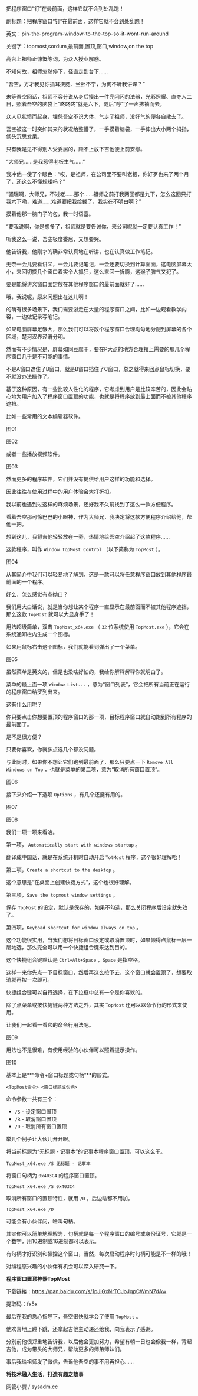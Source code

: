 把程序窗口“钉”在最前面，这样它就不会到处乱跑！

副标题：把程序窗口“钉”在最前面，这样它就不会到处乱跑！

英文：pin-the-program-window-to-the-top-so-it-wont-run-around

关键字：topmost,sordum,最前面,置顶,窗口,window,on the top



高台上祖师正慷慨陈词，为众人授业解惑。

不知何故，祖师忽然停下，径直走到台下……



“吾空，方才我见你抓耳挠腮、坐卧不宁，为何不听我讲课？”

未等吾空回话，祖师不容分说从身后摸出一件亮闪闪的法器，光彩照耀、直夺人二目，照着吾空的脑袋上“咚咚咚”就是六下，随后“哼”了一声拂袖而去。

众人见状愤而起身，埋怨吾空不识大体，气走了祖师，没好气的便各自散去了。

吾空被这一时突如其来的状况给整懵了，一手摸着脑袋，一手伸出大小两个拇指，低头沉思发呆。

只有我是见不得别人受委屈的，顾不上放下吉他便上前安慰。



“大师兄……是我惹得老板生气……”

我冲他一使了个眼色：“哎，是祖师，在公司里不要叫老板，你好歹也来了两个月了，还这么不懂规矩吗？”

“骚瑞啊，大师兄，不过老……那个……祖师之前打我两回都是九下，怎么这回只打我六下嘞，难道……难道要把我给裁了，我实在不明白啊？”

摸着他那一脑门子的包，我一时语塞。



“要我说啊，你是想多了，祖师就是要告诫你，来公司呢就一定要认真工作！”

听我这么一说，吾空极度委屈，又想要哭。

他告诉我，他刚才的确非常认真地在听讲，也在认真做工作笔记。

无奈一会儿要看讲义，一会儿要记笔记，一会还要切换到计算画面，这电脑屏幕太小，来回切换几个窗口着实令人抓狂，这么来回一折腾，这猴子脾气又犯了。

要是能将讲义窗口固定放在其他程序窗口的最前面就好了……

哦，我说呢，原来问题出在这儿啊！



的确有很多场景下，我们需要游走在大量的程序窗口之间，比如一边观看教学内容，一边做记录写笔记。

如果电脑屏幕足够大，那么我们可以将数个程序窗口合理均匀地分配到屏幕的各个区域，楚河汉界泾渭分明。

然而有不少情况是，屏幕如同豆腐干，要在P大点的地方合理摆上需要的那几个程序窗口几乎是不可能的事情。

不是A窗口遮住了B窗口，就是B窗口挡住了C窗口，总之就得来回点鼠标切换，要不就没办法操作了。



基于这种原因，有一些比较人性化的程序，它考虑到用户是比较辛苦的，因此会贴心地为用户加入了程序窗口置顶的功能，也就是将程序放到最上面而不被其他程序遮挡。

比如一些常用的文本编辑器软件。

图01

图02



或者一些播放视频软件。

图03



然而更多的程序软件，它们并没有提供给用户这样的功能和选择。

因此往往在使用过程中的用户体验会大打折扣。

我以前也遇到过这样的麻烦场景，还好我不久前找到了这么一款方便程序。

看着吾空那可怜巴巴的小眼神，作为大师兄，我决定将这款方便程序介绍给他，帮他一把。

想到这儿，我将吉他轻轻放在一旁，热情地给吾空介绍起了这款程序……



这款程序，叫作 `Window TopMost Control` （以下简称为 `TopMost` ）。

图04



从其简介中我们可以轻易地了解到，这是一款可以将任意程序窗口放到其他程序最前面的一个程序。

好么，怎么感觉有点拗口？

我们用大白话说，就是当你想让某个程序一直显示在最前面而不被其他程序遮挡，那么这款 `TopMost` 就可以大显身手了！



用法超级简单，双击 `TopMost_x64.exe` （ `32` 位系统使用 `TopMost.exe` ），它会在系统通知栏内生成一个图标。

如果用鼠标右击这个图标，我们就能看到弹出了一个菜单。

图05



虽然菜单是英文的，但是也没啥好怕的，我给你解释解释你就明白了。

菜单的最上面一项 `Window List...` ，意为“窗口列表”，它会把所有当前正在运行的程序窗口给罗列出来。

这有什么用呢？

你只要点击你想要置顶的程序窗口的那一项，目标程序窗口就自动跑到所有程序的最前面了。

是不是很方便？

只要你喜欢，你就多点选几个都没问题。

与此同时，如果你不想让它们跑到最前面了，那么只要点一下 `Remove All Windows on Top` ，也就是菜单的第二项，意为“取消所有窗口置顶”。

图06



接下来介绍一下选项 `Options` ，有几个还挺有用的。

图07

图08



我们一项一项来看哈。

第一项， `Automatically start with windows startup` 。

翻译成中国话，就是在系统开机时自动开启 `TotMost` 程序，这个很好理解哈！



第二项，`Create a shortcut to the desktop` 。

这个意思是“在桌面上创建快捷方式”，这个也很好理解。



第三项，`Save the topmost window settings` 。

保存 `TopMost` 的设定，默认是保存的，如果不勾选，那么关闭程序后设定就失效了。



第四项，`Keyboad shortcut for window always on top` 。

这个功能很实用，当我们想将目标窗口设定或取消置顶时，如果懒得点鼠标一层一层地选，那么完全可以用一个快捷组合键来达到目的。

这个快捷组合键默认是 `Ctrl+Alt+Space` ，`Space` 是指空格。

这样一来你先点一下目标窗口，然后再这么按下去，这个窗口就会置顶了，想要取消就再按一次即可。

快捷组合键可以自行选择，在下拉框中总有一个是你喜欢的。



除了点菜单或按快捷键两种方法之外，其实 `TopMost` 还可以以命令行的形式来使用。

让我们一起看一看它的命令行用法吧。

图09



用法也不是很难，有使用经验的小伙伴可以照着提示操作。

图10



基本上是**“命令+窗口标题或句柄”**的形式。

```
<TopMost命令> <窗口标题或句柄>
```



命令参数一共有三个：

* `/S` - 设定窗口置顶
* `/R` - 取消窗口置顶
* `/D` - 取消所有窗口置顶



举几个例子让大伙儿开开眼。

将当前标题为“无标题 - 记事本”的记事本程序窗口置顶，可以这么干。

```
TopMost_x64.exe /S 无标题 - 记事本
```



将窗口句柄为 `0x403C4` 的程序窗口置顶。

```
TopMost_x64.exe /S 0x403C4
```



取消所有窗口的置顶特性，就用 `/D` ，后边啥都不用加。

```
TopMost_x64.exe /D
```



可能会有小伙伴问，啥叫句柄。

其实你可以简单地理解为，句柄就是每一个程序窗口的编号或身份证号，它就是一个数字，用10进制或16进制都可以表示。

有句柄才好识别和操控这个窗口，当然，每次启动程序时句柄可能是不一样的哦！

对编程感兴趣的小伙伴有机会可以深入研究一下。



**程序窗口置顶神器TopMost**

下载链接：https://pan.baidu.com/s/1pJiGxNrTCJoJqpCWmN7dAw

提取码：fx5x





最后在我的悉心指导下，吾空很快就学会了使用 `TopMost` 。

他欢喜地上蹦下跳，还拿起吉他主动递还给我，向我表示了感谢。

分别前他很郑重地告诉我，以后他会更加努力，希望有朝一日也会像我一样，背起吉他，成为带头的大师兄，帮助更多的师弟师妹们。

事后我给祖师发了微信，告诉他吾空的事不用再担心……



**将技术融入生活，打造有趣之故事**

网管小贾 / sysadm.cc